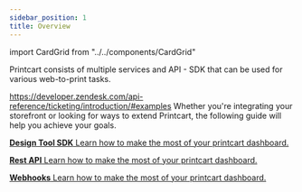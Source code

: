 ```yaml
---
sidebar_position: 1
title: Overview
---
```


import CardGrid from "../../components/CardGrid"

Printcart consists of multiple services and API - SDK that can be used for various web-to-print tasks.

https://developer.zendesk.com/api-reference/ticketing/introduction/#examples
Whether you're integrating your storefront or looking for ways to extend Printcart, the following guide will help you achieve your goals.

<CardGrid home>

[**Design Tool SDK** Learn how to make the most of your printcart dashboard.](developer-guide/design-tool-quickstart.md)

[**Rest API** Learn how to make the most of your printcart dashboard.](developer-guide/api-quickstart.md)

[**Webhooks** Learn how to make the most of your printcart dashboard.](developer-guide/webhooks-quickstart.md)

</CardGrid>
